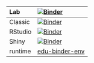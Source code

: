 |Lab|[![Binder](https://mybinder.org/badge_logo.svg)](https://mybinder.org/v2/gh/rcmlz/edu-binder-env/main?urlpath=git-pull%3Frepo%3Dhttps%253A%252F%252Fgithub.com%252Frcmlz%252Fedu%26urlpath%3Dlab%252Ftree%252Fedu%26branch%3Dmain)|
|:--|:--|
|Classic|[![Binder](https://mybinder.org/badge_logo.svg)](https://mybinder.org/v2/gh/rcmlz/edu-binder-env/main?urlpath=git-pull%3Frepo%3Dhttps%253A%252F%252Fgithub.com%252Frcmlz%252Fedu%26urlpath%3Dtree%252Fedu%26branch%3Dmain)|
|RStudio|[![Binder](https://mybinder.org/badge_logo.svg)](https://mybinder.org/v2/gh/rcmlz/edu-binder-env/main?urlpath=git-pull%3Frepo%3Dhttps%253A%252F%252Fgithub.com%252Frcmlz%252Fedu%26urlpath%3Drstudio%26branch%3Dmain)|
|Shiny|[![Binder](https://mybinder.org/badge_logo.svg)](https://mybinder.org/v2/gh/rcmlz/edu-binder-env/main?urlpath=git-pull%3Frepo%3Dhttps%253A%252F%252Fgithub.com%252Frcmlz%252Fedu%26urlpath%3Dshiny%26branch%3Dmain)|
|runtime|[edu-binder-env](https://github.com/rcmlz/edu-binder-env)|
